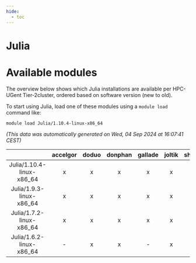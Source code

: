 ```yaml
---
hide:
  - toc
---
```


Julia
=====

# Available modules


The overview below shows which Julia installations are available per HPC-UGent Tier-2cluster, ordered based on software version (new to old).

To start using Julia, load one of these modules using a `module load` command like:

```shell
module load Julia/1.10.4-linux-x86_64
```

*(This data was automatically generated on Wed, 04 Sep 2024 at 16:07:41 CEST)*  

| |accelgor|doduo|donphan|gallade|joltik|shinx|skitty|
| :---: | :---: | :---: | :---: | :---: | :---: | :---: | :---: |
|Julia/1.10.4-linux-x86_64|x|x|x|x|x|x|x|
|Julia/1.9.3-linux-x86_64|x|x|x|x|x|-|x|
|Julia/1.7.2-linux-x86_64|x|x|x|x|x|-|x|
|Julia/1.6.2-linux-x86_64|-|x|x|-|x|-|x|
